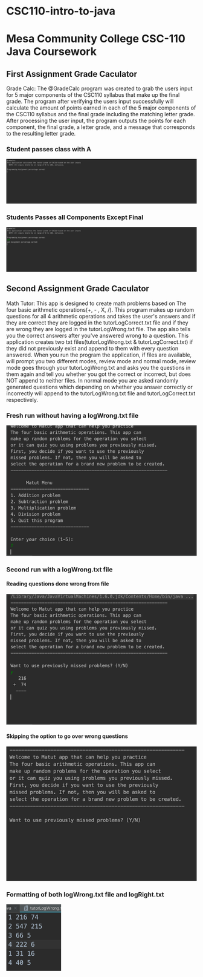 # CSC110-intro-to-java
# Mesa Community College CSC-110 Java Coursework


## First Assignment Grade Caculator

Grade Calc:
The @GradeCalc program was created to grab the users input for 5 major components of the CSC110 syllabus that make up the final grade. The program after verifying the users input successfully will calculate the amount of points earned in each of the 5 major components of the CSC110 syllabus and the final grade including the matching letter grade. After processing the user input, the program outputs the points for each component, the final grade, a letter grade, and a message that corresponds to the resulting letter grade.


### Student passes class with A
![1](https://github.com/RamziJabali/CSC110-intro-to-java/blob/master/screen-shots/gradeCalc-test1.gif)

### Students Passes all Components Except Final
![2](https://github.com/RamziJabali/CSC110-intro-to-java/blob/master/screen-shots/gradeCalc-test2.gif)


## Second Assignment Grade Caculator

Math Tutor:
This app is designed to create math problems based on The four basic arithmetic operations(+, - , X, /). This program makes up random questions for all 4 arithmetic operations and takes the user's answers  and if they are correct they are logged in the tutorLogCorrect.txt file and if they are wrong they are logged in the tutorLogWrong.txt file. The app also tells you the correct answers after you've answered wrong to a question. This application creates two txt files(tutorLogWrong.txt & tutorLogCorrect.txt) if they did not previously exist and append to them with every question answered. When you run the program the application, if files are available, will prompt you two different modes, review mode and normal mode, review mode goes through your tutorLogWrong.txt and asks you the questions in them again and tell you whether you got the correct or incorrect, but does NOT append to neither files. In normal mode you are asked randomly generated questions which depending on whether you answer correctly or incorrectly will append to the tutorLogWrong.txt file and tutorLogCorrect.txt respectively.

### Fresh run without having a logWrong.txt file
![3](https://github.com/RamziJabali/CSC110-intro-to-java/blob/master/screen-shots/Matut-test1.gif)

### Second run with a logWrong.txt file
#### Reading questions done wrong from file
![4](https://github.com/RamziJabali/CSC110-intro-to-java/blob/master/screen-shots/Matut-test2.gif)
#### Skipping the option to go over wrong questions
![5](https://github.com/RamziJabali/CSC110-intro-to-java/blob/master/screen-shots/Matut-test3.gif)

### Formatting of both logWrong.txt file and logRight.txt

![6](https://github.com/RamziJabali/CSC110-intro-to-java/blob/master/screen-shots/Matut-test4.gif)
